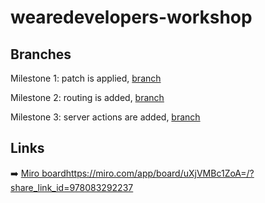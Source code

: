# wearedevelopers-workshop

## Branches

Milestone 1: patch is applied, [branch](https://github.com/miroapp/wearedevelopers-workshop/tree/after-patch)

Milestone 2: routing is added, [branch](https://github.com/miroapp/wearedevelopers-workshop/tree/pages-and-routing)

Milestone 3: server actions are added, [branch](https://github.com/miroapp/wearedevelopers-workshop/tree/server-actions)

## Links

➡️ [Miro board](https://miro.com/app/board/uXjVMBc1ZoA=/?share_link_id=978083292237)https://miro.com/app/board/uXjVMBc1ZoA=/?share_link_id=978083292237 
